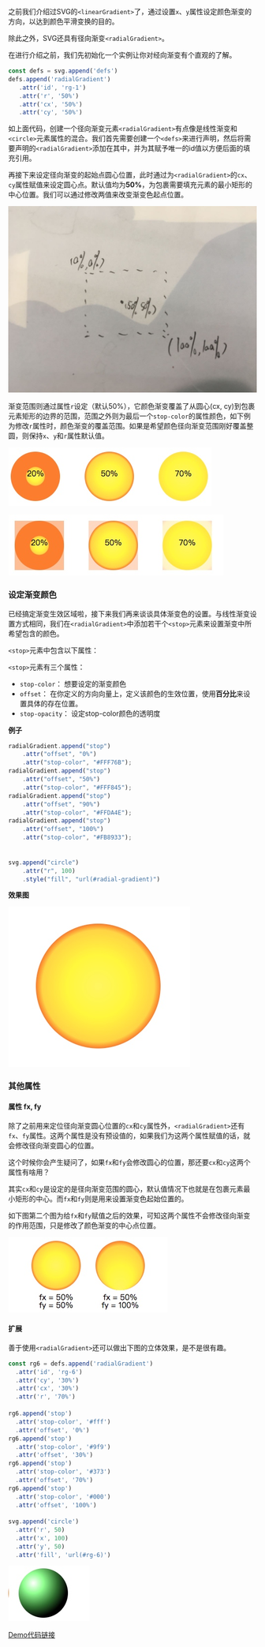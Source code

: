 之前我们介绍过SVG的`<linearGradient>`了，通过设置`x`、`y`属性设定颜色渐变的方向，以达到颜色平滑变换的目的。

除此之外，SVG还具有径向渐变`<radialGradient>`。

在进行介绍之前，我们先初始化一个实例让你对经向渐变有个直观的了解。

```js
const defs = svg.append('defs')
defs.append('radialGradient')
   .attr('id', 'rg-1')
   .attr('r', '50%')
   .attr('cx', '50%')
   .attr('cy', '50%')
```

如上面代码，创建一个径向渐变元素`<radialGradient>`有点像是线性渐变和`<circle>`元素属性的混合。我们首先需要创建一个`<defs>`来进行声明，然后将需要声明的`<radialGradient>`添加在其中，并为其赋予唯一的id值以方便后面的填充引用。

再接下来设定径向渐变的起始点圆心位置，此时通过为`<radialGradient>`的`cx`、`cy`属性赋值来设定圆心点。默认值均为**50%**，为包裹需要填充元素的最小矩形的中心位置。我们可以通过修改两值来改变渐变色起点位置。

 ![1661512436141_.pic.jpg](resources/EE64BD13E2B35A62EAE73CA649DD8AB2.jpg)
 
 
 渐变范围则通过属性`r`设定（默认50%），它颜色渐变覆盖了从圆心(cx, cy)到包裹元素矩形的边界的范围，范围之外则为最后一个`stop-color`的属性颜色，如下例为修改`r`属性时，颜色渐变的覆盖范围。如果是希望颜色径向渐变范围刚好覆盖整圆，则保持`x`、`y`和`r`属性默认值。
 
 ![IMAGE](resources/31BB170061C8E731C490F2C32F8771C4.jpg)
 
 ![IMAGE](resources/05CCE669285FD5CDF4526F6F9A97F9F5.jpg)
 
 

### 设定渐变颜色

已经搞定渐变生效区域啦，接下来我们再来谈谈具体渐变色的设置。与线性渐变设置方式相同，我们在`<radialGradient>`中添加若干个`<stop>`元素来设置渐变中所希望包含的颜色。

`<stop>`元素中包含以下属性：

`<stop>`元素有三个属性：
- `stop-color`： 想要设定的渐变颜色
- `offset`： 在你定义的方向向量上，定义该颜色的生效位置，使用**百分比**来设置具体的存在位置。
- `stop-opacity`： 设定stop-color颜色的透明度

**例子**

```js
radialGradient.append("stop")
    .attr("offset", "0%")
    .attr("stop-color", "#FFF76B");
radialGradient.append("stop")
    .attr("offset", "50%")
    .attr("stop-color", "#FFF845");
radialGradient.append("stop")
    .attr("offset", "90%")
    .attr("stop-color", "#FFDA4E");
radialGradient.append("stop")
    .attr("offset", "100%")
    .attr("stop-color", "#FB8933");


svg.append("circle")
    .attr("r", 100)
    .style("fill", "url(#radial-gradient)")
```

**效果图**

![IMAGE](resources/31719A9E336A1396DFF2A5C3A3136483.jpg)

### 其他属性

#### 属性 fx, fy

除了之前用来定位径向渐变圆心位置的`cx`和`cy`属性外，`<radialGradient>`还有`fx`、`fy`属性。这两个属性是没有预设值的，如果我们为这两个属性赋值的话，就会修改径向渐变圆心的位置。

这个时候你会产生疑问了，如果`fx`和`fy`会修改圆心的位置，那还要`cx`和`cy`这两个属性有啥用？

其实`cx`和`cy`是设定的是径向渐变范围的圆心，默认值情况下也就是在包裹元素最小矩形的中心。而`fx`和`fy`则是用来设置渐变色起始位置的。

如下图第二个图为给`fx`和`fy`赋值之后的效果，可知这两个属性不会修改径向渐变的作用范围，只是修改了颜色渐变的中心点位置。

![IMAGE](resources/D663AD93E2C1BECF4ACE6929EDA24071.jpg)


#### 扩展

善于使用`<radialGradient>`还可以做出下图的立体效果，是不是很有趣。

```js
const rg6 = defs.append('radialGradient')
  .attr('id', 'rg-6')
  .attr('cy', '30%')
  .attr('cx', '30%')
  .attr('r', '70%')

rg6.append('stop')
  .attr('stop-color', '#fff')
  .attr('offset', '0%')
rg6.append('stop')
  .attr('stop-color', '#9f9')
  .attr('offset', '30%')
rg6.append('stop')
  .attr('stop-color', '#373')
  .attr('offset', '70%')
rg6.append('stop')
  .attr('stop-color', '#000')
  .attr('offset', '100%')
  
svg.append('circle')
  .attr('r', 50)
  .attr('x', 100)
  .attr('y', 50)
  .attr('fill', 'url(#rg-6)')
```

![IMAGE](resources/1C18818464D35FF2B18954B4DEEA64B2.jpg)

[Demo代码链接]([https://codepen.io/Narcissus\_Liu/full/zPbypm](https://codepen.io/Narcissus_Liu/full/zPbypm))